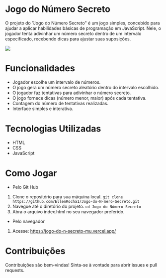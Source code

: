 # Jogo do Número Secreto
 O projeto do "Jogo do Número Secreto" é um jogo simples, concebido para ajudar a aplicar habilidades básicas de programação em JavaScript. Nele, o jogador tenta adivinhar um número secreto dentro de um intervalo especificado, recebendo dicas para ajustar suas suposições.
 
<img src="img/img-markdown/Jogo do Número Secreto - Google Chrome 06_07_2024 21_02_44.png">

# Funcionalidades
- Jogador escolhe um intervalo de números.
- O jogo gera um número secreto aleatório dentro do intervalo escolhido.
- O jogador faz tentativas para adivinhar o número secreto.
- O jogo fornece dicas (número menor, maior) após cada tentativa.
- Contagem do número de tentativas realizadas.
- Interface simples e interativa.

# Tecnologias Utilizadas
- HTML
- CSS
- JavaScript

# Como Jogar
- Pelo Git Hub
1. Clone o repositório para sua máquina local.
```git clone https://github.com/EllenRocha1/Jogo-do-N-mero-Secreto.git```
2. Navegue até o diretório do projeto.
```cd Jogo do Número Secreto```
3. Abra o arquivo index.html no seu navegador preferido.
- Pelo navegador
1. Acesse: <https://jogo-do-n-secreto-mu.vercel.app/>

# Contribuições
Contribuições são bem-vindas! Sinta-se à vontade para abrir issues e pull requests.
